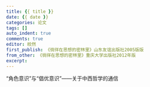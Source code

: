 ```yaml
---
title: {{ title }}
date: {{ date }}
categories: 论文
tags: []
auto_indent: true
comments: true
editor: 皎然
first_publish: 《徜徉在思想的密林里》山东友谊出版社2005版版
from_other: 《徜徉在思想的密林里》重庆大学出版社2012年版
excerpt:
---
```

“角色意识”与“倡优意识”——关于中西哲学的通信
